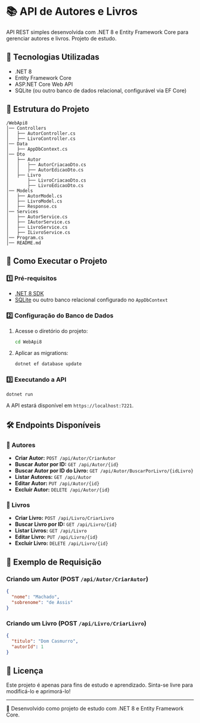 # 📚 API de Autores e Livros

API REST simples desenvolvida com .NET 8 e Entity Framework Core para gerenciar autores e livros. Projeto de estudo.

## 🚀 Tecnologias Utilizadas

- .NET 8
- Entity Framework Core
- ASP.NET Core Web API
- SQLite (ou outro banco de dados relacional, configurável via EF Core)

## 📂 Estrutura do Projeto

```
/WebApi8
│── Controllers
│   ├── AutorController.cs
│   ├── LivroController.cs
│── Data
│   ├── AppDbContext.cs
│── Dto
│   ├── Autor
│   │   ├── AutorCriacaoDto.cs
│   │   ├── AutorEdicaoDto.cs
│   ├── Livro
│       ├── LivroCriacaoDto.cs
│       ├── LivroEdicaoDto.cs
│── Models
│   ├── AutorModel.cs
│   ├── LivroModel.cs
│   ├── Response.cs
│── Services
│   ├── AutorService.cs
│   ├── IAutorService.cs
│   ├── LivroService.cs
│   ├── ILivroService.cs
│── Program.cs
│── README.md
```

## 🔧 Como Executar o Projeto

### 1️⃣ Pré-requisitos
- [.NET 8 SDK](https://dotnet.microsoft.com/)
- [SQLite](https://www.sqlite.org/) ou outro banco relacional configurado no `AppDbContext`

### 2️⃣ Configuração do Banco de Dados
1. Acesse o diretório do projeto:
   ```sh
   cd WebApi8
   ```
2. Aplicar as migrations:
   ```sh
   dotnet ef database update
   ```

### 3️⃣ Executando a API
```sh
dotnet run
```
A API estará disponível em `https://localhost:7221`.

## 🛠 Endpoints Disponíveis

### 📌 Autores
- **Criar Autor:** `POST /api/Autor/CriarAutor`
- **Buscar Autor por ID:** `GET /api/Autor/{id}`
- **Buscar Autor por ID do Livro:** `GET /api/Autor/BuscarPorLivro/{idLivro}`
- **Listar Autores:** `GET /api/Autor`
- **Editar Autor:** `PUT /api/Autor/{id}`
- **Excluir Autor:** `DELETE /api/Autor/{id}`

### 📌 Livros
- **Criar Livro:** `POST /api/Livro/CriarLivro`
- **Buscar Livro por ID:** `GET /api/Livro/{id}`
- **Listar Livros:** `GET /api/Livro`
- **Editar Livro:** `PUT /api/Livro/{id}`
- **Excluir Livro:** `DELETE /api/Livro/{id}`

## 📝 Exemplo de Requisição

### Criando um Autor (POST `/api/Autor/CriarAutor`)
```json
{
  "nome": "Machado",
  "sobrenome": "de Assis"
}
```

### Criando um Livro (POST `/api/Livro/CriarLivro`)
```json
{
  "titulo": "Dom Casmurro",
  "autorId": 1
}
```

## 📜 Licença

Este projeto é apenas para fins de estudo e aprendizado. Sinta-se livre para modificá-lo e aprimorá-lo!

---

🚀 Desenvolvido como projeto de estudo com .NET 8 e Entity Framework Core.

